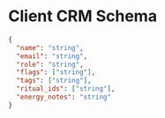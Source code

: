 # Client CRM Schema

```json
{
  "name": "string",
  "email": "string",
  "role": "string",
  "flags": ["string"],
  "tags": ["string"],
  "ritual_ids": ["string"],
  "energy_notes": "string"
}
```
